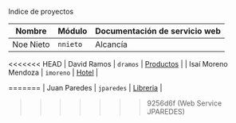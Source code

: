 Indice de proyectos

| Nombre | Módulo | Documentación de servicio web                        |
| ----------- | -------------- | ---
| Noe Nieto   | `nnieto`  | Alcancía |
<<<<<<< HEAD
| David Ramos   | `dramos`  | [Productos](dramos.md) |
| Isaí Moreno Mendoza | `imoreno` | [Hotel](imoreno.md) |


=======
| Juan Paredes   | `jparedes`  | [Libreria](jparedes.md) |
>>>>>>> 9256d6f (Web Service JPAREDES)
